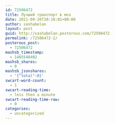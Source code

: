 ```yaml
---
id: 72506472
title: Лучший транспорт в мск
date: 2011-09-26T20:10:01+00:00
author: sashabelan
layout: post
guid: http://sashabelan.posterous.com/72506472
permalink: /72506472-2/
posterous_post:
  - 72506472
mashsb_timestamp:
  - 1465548402
mashsb_shares:
  - 0
mashsb_jsonshares:
  - '{"total":0}'
swcart-word-count:
  - 1
swcart-reading-time:
  - less then a minute
swcart-reading-time-raw:
  - 0
categories:
  - uncategorized
---
```

[](http://instagr.am/p/OSuy_/)